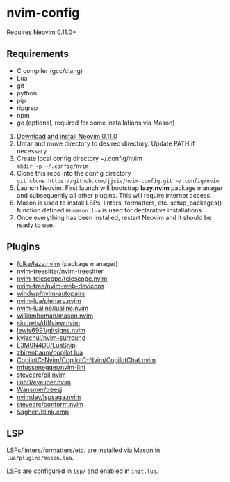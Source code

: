 # nvim-config

Requires Neovim 0.11.0+

## Requirements

- C compiler (gcc/clang)
- Lua
- git
- python
- pip
- ripgrep
- npm
- go (optional, required for some installations via Mason)

1. [Download and install Neovim 0.11.0](https://github.com/neovim/neovim/releases/tag/v0.11.0)
2. Untar and move directory to desired directory. Update PATH if necessary
3. Create local config directory ~/.config/nvim  
   `mkdir -p ~/.config/nvim`
4. Clone this repo into the config directory  
   `git clone https://github.com/jjsiv/nvim-config.git ~/.config/nvim`
5. Launch Neovim. First launch will bootstrap **lazy.nvim** package manager and subsequently all other plugins. This will require internet access.
6. Mason is used to install LSPs, linters, formatters, etc. setup_packages() function defined in `mason.lua` is used for declarative installations.
7. Once everything has been installed, restart Neovim and it should be ready to use.

## Plugins

- [folke/lazy.nvim](https://github.com/folke/lazy.nvim) (package manager)
- [nvim-treesitter/nvim-treesitter](https://github.com/nvim-treesitter/nvim-treesitter)
- [nvim-telescope/telescope.nvim](https://github.com/nvim-telescope/telescope.nvim)
- [nvim-tree/nvim-web-devicons](https://github.com/nvim-tree/nvim-web-devicons)
- [windwp/nvim-autopairs](https://github.com/windwp/nvim-autopairs)
- [nvim-lua/plenary.nvim](https://github.com/nvim-lua/plenary.nvim)
- [nvim-lualine/lualine.nvim](https://github.com/nvim-lualine/lualine.nvim)
- [williamboman/mason.nvim](https://github.com/williamboman/mason.nvim)
- [sindrets/diffview.nvim](https://github.com/sindrets/diffview.nvim)
- [lewis6991/gitsigns.nvim](https://github.com/lewis6991/gitsigns.nvim)
- [kylechui/nvim-surround](https://github.com/kylechui/nvim-surround)
- [L3M0N4D3/LuaSnip](https://github.com/L3M0N4D3/LuaSnip)
- [zbirenbaum/copilot.lua](https://github.com/zbirenbaum/copilot.lua)
- [CopilotC-Nvim/CopilotC-Nvim/CopilotChat.nvim](https://github.com/CopilotC-Nvim/CopilotChat.nvim)
- [mfussenegger/nvim-lint](https://github.com/mfussenegger/nvim-lint)
- [stevearc/oil.nvim](https://github.com/stevearc/oil.nvim)
- [jinh0/eyeliner.nvim](https://github.com/jinh0/eyeliner.nvim)
- [Wansmer/treesj](https://github.com/Wansmer/treesj)
- [nvimdev/lspsaga.nvim](https://github.com/nvimdev/lspsaga.nvim)
- [stevearc/conform.nvim](https://github.com/stevearc/conform.nvim)
- [Saghen/blink.cmp](https://github.com/Saghen/blink.cmp)

## LSP

LSPs/linters/formatters/etc. are installed via Mason in `lua/plugins/mason.lua`.

LSPs are configured in `lsp/` and enabled in `init.lua`.
